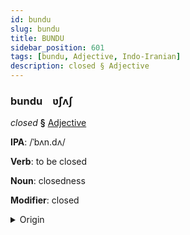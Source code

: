 ```yaml
---
id: bundu
slug: bundu
title: BUNDU
sidebar_position: 601
tags: [bundu, Adjective, Indo-Iranian]
description: closed § Adjective
---
```


### bundu&emsp;<span kind="abugida">ʋ̃ʃʌʃ</span>

*closed* **§** [Adjective](../../tags/Adjective)

**IPA**: /ˈbʌn.dʌ/

**Verb**: to be closed

**Noun**: closedness

**Modifier**: closed

<details>
    <summary>Origin</summary>
    Marathi बंद banda /bən.d̪ə/<br/>
    <em>Indo-Iranian Language Family</em>
</details>